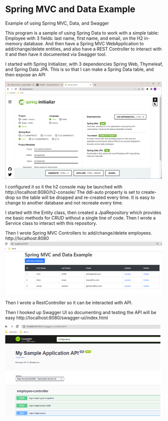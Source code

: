 # Spring MVC and Data Example
Example of using Spring MVC, Data, and Swagger

This program is a sample of using Spring Data to work with a simple table: Employee with 3 fields: last name, first name, and email, on the H2 in-memory database. 
And then have a Spring MVC WebApplication to add/change/delete entities, and also have a REST Controller to interact with it and then have it documented via Swagger tool.

I started with Spring Initializer, with 3 dependencies Spring Web, Thymeleaf, and Spring Data JPA. This is so that I can make a Spring Data table, and then expose an API

<img src="screenshot/springinit.png" width="500"/>

I configured it so it the h2 console may be launched with http://localhost:8080/h2-console/ The ddl-auto property is set to create-drop so the table will be dropped and re-created every time. It is easy to change to another database and not recreate every time.

I started with the Entity class, then created a JpaRepository which provides me basic methods for CRUD without a single line of code. 
Then I wrote a Service class to interact with this repository.

Then I wrote Spring MVC Controllers to add/change/delete employees. http://localhost:8080
<img src="screenshot/webapp.png" width="500"/>

Then I wrote a RestController so it can be interacted with API.

Then I hooked up Swagger UI so documenting and testing the API will be easy http://localhost:8080/swagger-ui/index.html

<img src="screenshot/swagger.png" width="500"/>
